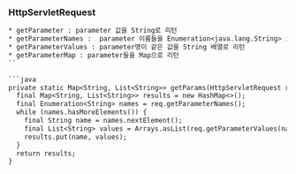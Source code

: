 ### HttpServletRequest

```txt
* getParameter : parameter 값을 String로 리턴
* getParameterNames :  parameter 이름들을 Enumeration<java.lang.String> 으로 리턴
* getParameterValues : parameter명이 같은 값을 String 배열로 리턴
* getParameterMap : parameter들을 Map으로 리턴
``

```java
private static Map<String, List<String>> getParams(HttpServletRequest req) {
  final Map<String, List<String>> results = new HashMap<>();
  final Enumeration<String> names = req.getParameterNames();
  while (names.hasMoreElements()) {
    final String name = names.nextElement();
    final List<String> values = Arrays.asList(req.getParameterValues(name));
    results.put(name, values);
  }
  return results;
}
```
